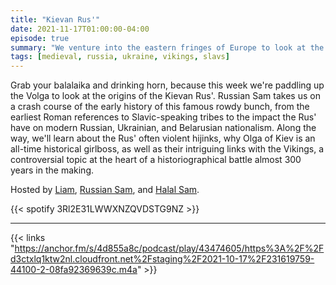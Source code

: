 ```yaml
---
title: "Kievan Rus'"
date: 2021-11-17T01:00:00-04:00
episode: true
summary: "We venture into the eastern fringes of Europe to look at the origins of Russia, Ukraine, and Belarus: the Kievan Rus'"
tags: [medieval, russia, ukraine, vikings, slavs]
---
```


Grab your balalaika and drinking horn, because this week we're paddling up the Volga to look at the origins of the Kievan Rus'. Russian Sam takes us on a crash course of the early history of this famous rowdy bunch, from the earliest Roman references to Slavic-speaking tribes to the impact the Rus' have on modern Russian, Ukrainian, and Belarusian nationalism. Along the way, we'll learn about the Rus' often violent hijinks, why Olga of Kiev is an all-time historical girlboss, as well as their intriguing links with the Vikings, a controversial topic at the heart of a historiographical battle almost 300 years in the making.

Hosted by [Liam](https://twitter.com/LegoRacers2), [Russian Sam](https://twitter.com/FillerHandle12), and [Halal Sam](https://twitter.com/halaljew).

{{< spotify 3Rl2E31LWWXNZQVDSTG9NZ >}}

---

{{< links "https://anchor.fm/s/4d855a8c/podcast/play/43474605/https%3A%2F%2Fd3ctxlq1ktw2nl.cloudfront.net%2Fstaging%2F2021-10-17%2F231619759-44100-2-08fa92369639c.m4a" >}}
